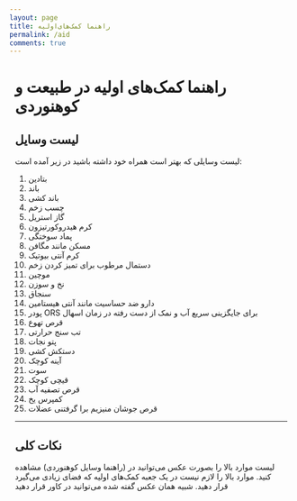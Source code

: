 ```yaml
---
layout: page
title: راهنما کمک‌های‌اولیه
permalink: /aid
comments: true
---
```


<div class="row justify-content-between tools" style="margin-right:10px;margin-left:10px;">

<h1>راهنما کمک‌های اولیه در طبیعت و کوهنوردی</h1>

<h2>لیست وسایل</h2>
<p>
لیست وسایلی که بهتر است همراه خود داشته باشید در زیر آمده است: <br />
</p>
<p>
<ol>
<li>بتادین</li>
<li>باند</li>
<li>باند کشی</li>
<li>چسب زخم</li>
<li>گاز استریل</li>
<li>کرم هیدروکورتیزون</li>
<li>پماد سوختگی</li>
<li>مسکن مانند مگافن</li>
<li>کرم آنتی بیوتیک</li>
<li>دستمال مرطوب برای تمیز کردن زخم</li>
<li>موچین</li>
<li>نخ و سوزن</li>
<li>سنجاق</li>
<li>دارو ضد حساسیت مانند آنتی هیستامین</li>
<li>پودر ORS برای جایگزینی سریع آب و نمک از دست رفته در زمان اسهال</li>
<li>قرص تهوع</li>
<li>تب سنج حرارتی</li>
<li>پتو نجات</li>
<li>دستکش کشی</li>
<li>آینه کوچک</li>
<li>سوت</li>
<li>قیچی کوچک</li>
<li>قرص تصفیه آب</li>
<li>کمپرس یخ</li>
<li>قرص جوشان منیزیم برا گرفتنی عضلات</li>
</ol>
</p>

<hr>

<h2>نکات کلی</h2>
<p>
لیست موارد بالا را بصورت عکس می‌توانید در (راهنما وسایل کوهنوردی) مشاهده کنید. موارد بالا را لازم نیست در یک جعبه کمک‌های اولیه که فضای زیادی می‌گیرد قرار دهید. شبیه همان عکس گفته شده می‌توانید در کاور قرار دهید
</p>

</div>